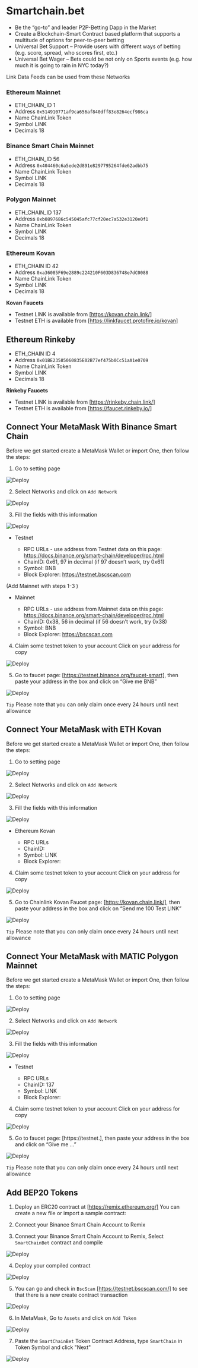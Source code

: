 # Smartchain.bet
- Be the “go-to” and leader P2P-Betting Dapp in the Market
- Create a Blockchain-Smart Contract based platform that supports a multitude of options for peer-to-peer betting
- Universal Bet Support – Provide users with different ways of betting (e.g. score, spread, who scores first, etc.)
- Universal Bet Wager – Bets could be not only on Sports events (e.g. how much it is going to rain in NYC today?)


Link Data Feeds can be used from these Networks

### Ethereum Mainnet
- ETH_CHAIN_ID 1
- Address `0x514910771af9ca656af840dff83e8264ecf986ca`
- Name ChainLink Token
- Symbol LINK
- Decimals 18

### Binance Smart Chain Mainnet
- ETH_CHAIN_ID 56
- Address `0x404460c6a5ede2d891e8297795264fde62adbb75`
- Name ChainLink Token
- Symbol LINK
- Decimals 18

### Polygon Mainnet
- ETH_CHAIN_ID 137
- Address `0xb0897686c545045afc77cf20ec7a532e3120e0f1`
- Name ChainLink Token
- Symbol LINK
- Decimals 18

### Ethereum Kovan
- ETH_CHAIN ID 42
- Address `0xa36085F69e2889c224210F603D836748e7dC0088`
- Name ChainLink Token
- Symbol LINK
- Decimals 18

**Kovan Faucets**
- Testnet LINK is available from [https://kovan.chain.link/]
- Testnet ETH is available from [https://linkfaucet.protofire.io/kovan]


## Ethereum Rinkeby
- ETH_CHAIN ID 4
- Address `0x01BE23585060835E02B77ef475b0Cc51aA1e0709`
- Name ChainLink Token
- Symbol LINK
- Decimals 18

**Rinkeby Faucets**
- Testnet LINK is available from [https://rinkeby.chain.link/]
- Testnet ETH is available from [https://faucet.rinkeby.io/]

## Connect Your MetaMask With Binance Smart Chain

Before we get started create a MetaMask Wallet or import One, then follow the steps:

1. Go to setting page

![Deploy](/Images/settings_MetaMask.png)

2. Select Networks and click on `Add Network`

![Deploy](/Images/Add_network.png)

3. Fill the fields with this information

![Deploy](/Images/network_info.png)

- Testnet

    - RPC URLs - use address from Testnet data on this page: https://docs.binance.org/smart-chain/developer/rpc.html
    - ChainID: 0x61, 97 in decimal (if 97 doesn’t work, try 0x61)
    - Symbol: BNB
    - Block Explorer: https://testnet.bscscan.com

(Add Mainnet with steps 1-3 )

- Mainnet

    - RPC URLs - use address from Mainnet data on this page: https://docs.binance.org/smart-chain/developer/rpc.html
    - ChainID: 0x38, 56 in decimal (if 56 doesn’t work, try 0x38)
    - Symbol: BNB
    - Block Explorer: https://bscscan.com

4. Claim some testnet token to your account Click on your address for copy

![Deploy](/Images/copy_address.png)

5. Go to faucet page: [https://testnet.binance.org/faucet-smart], then paste your address in the box and click on “Give me BNB”

![Deploy](/Images/faucet.png)

`Tip`   Please note that you can only claim once every 24 hours until next allowance

## Connect Your MetaMask with ETH Kovan

Before we get started create a MetaMask Wallet or import One, then follow the steps:

1. Go to setting page

![Deploy](/Images/settings_MetaMask.png)

2. Select Networks and click on `Add Network`

![Deploy](/Images/Add_network.png)

3. Fill the fields with this information

![Deploy](/Images/network_info.png)

- Ethereum Kovan

    - RPC URLs
    - ChainID: 
    - Symbol: LINK
    - Block Explorer: 

4. Claim some testnet token to your account Click on your address for copy

![Deploy](/Images/.png)

5. Go to Chainlink Kovan Faucet page: [https://kovan.chain.link/], then paste your address in the box and click on “Send me 100 Test LINK”

![Deploy](/Images/kovan_faucet.png)

`Tip`   Please note that you can only claim once every 24 hours until next allowance

## Connect Your MetaMask with MATIC Polygon Mainnet

Before we get started create a MetaMask Wallet or import One, then follow the steps:

1. Go to setting page

![Deploy](/Images/settings_MetaMask.png)

2. Select Networks and click on `Add Network`

![Deploy](/Images/Add_network.png)

3. Fill the fields with this information

![Deploy](/Images/network_info.png)

- Testnet

    - RPC URLs
    - ChainID: 137
    - Symbol: LINK
    - Block Explorer: 



4. Claim some testnet token to your account Click on your address for copy

![Deploy](/Images/copy_.png)

5. Go to faucet page: [https://testnet.], then paste your address in the box and click on “Give me ...”

![Deploy](/Images/fa.png)

`Tip`   Please note that you can only claim once every 24 hours until next allowance

## Add BEP20 Tokens

1. Deploy an ERC20 contract at [https://remix.ethereum.org/] You can create a new file or import a sample contract:

2. Connect your Binance Smart Chain Account to Remix


3. Connect your Binance Smart Chain Account to Remix, Select `SmartChainBet` contract and compile

![Deploy](/Images/compile.png)

4. Deploy your compiled contract 

![Deploy](/Images/new_contract.png)

5. You can go and check in `BscScan` [https://testnet.bscscan.com/] to see that there is a new create contract transaction

![Deploy](/Images/tx_details.png)

6. In MetaMask, Go to `Assets` and click on `Add Token`

![Deploy](/Images/AddToken.png)

7. Paste the `SmartChainBet` Token Contract Address, type `SmartChain` in Token Symbol and click "Next"

![Deploy](/Images/Add_Token.png)



